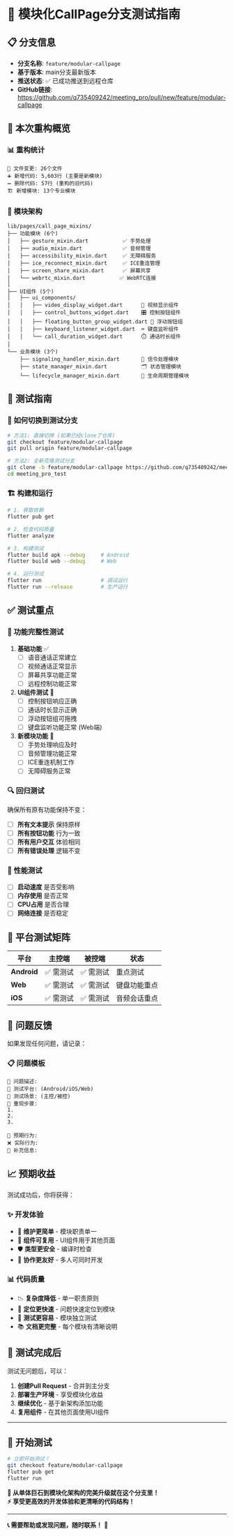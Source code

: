 # 🚀 模块化CallPage分支测试指南

## 📋 **分支信息**

- **分支名称**: `feature/modular-callpage`
- **基于版本**: main分支最新版本
- **推送状态**: ✅ 已成功推送到远程仓库
- **GitHub链接**: https://github.com/q735409242/meeting_pro/pull/new/feature/modular-callpage

## 🎯 **本次重构概览**

### 📊 **重构统计**
```
📁 文件变更: 26个文件
➕ 新增代码: 5,603行 (主要是新模块)
➖ 删除代码: 57行 (重构的旧代码)
🏗️ 新增模块: 13个专业模块
```

### 🧩 **模块架构**
```
lib/pages/call_page_mixins/
├── 功能模块 (6个)
│   ├── gesture_mixin.dart           ✅ 手势处理
│   ├── audio_mixin.dart             ✅ 音频管理  
│   ├── accessibility_mixin.dart     ✅ 无障碍服务
│   ├── ice_reconnect_mixin.dart     ✅ ICE重连管理
│   ├── screen_share_mixin.dart      ✅ 屏幕共享
│   └── webrtc_mixin.dart           ✅ WebRTC连接
│
├── UI组件 (5个)
│   ├── ui_components/
│   │   ├── video_display_widget.dart      🎨 视频显示组件
│   │   ├── control_buttons_widget.dart    🎛️ 控制按钮组件
│   │   ├── floating_button_group_widget.dart 🎯 浮动按钮组
│   │   ├── keyboard_listener_widget.dart  ⌨️ 键盘监听组件
│   │   └── call_duration_widget.dart      ⏱️ 通话时长组件
│
└── 业务模块 (3个)
    ├── signaling_handler_mixin.dart       🔄 信令处理模块
    ├── state_manager_mixin.dart           🗂️ 状态管理模块
    └── lifecycle_manager_mixin.dart       🔄 生命周期管理模块
```

## 🧪 **测试指南**

### 🔄 **如何切换到测试分支**

```bash
# 方法1: 直接切换 (如果已经clone了仓库)
git checkout feature/modular-callpage
git pull origin feature/modular-callpage

# 方法2: 全新克隆测试分支
git clone -b feature/modular-callpage https://github.com/q735409242/meeting_pro.git meeting_pro_test
cd meeting_pro_test
```

### 🏗️ **构建和运行**

```bash
# 1. 获取依赖
flutter pub get

# 2. 检查代码质量
flutter analyze

# 3. 构建测试
flutter build apk --debug     # Android
flutter build web --debug     # Web

# 4. 运行测试
flutter run                   # 调试运行
flutter run --release         # 生产运行
```

## ✅ **测试重点**

### 🎯 **功能完整性测试**

1. **基础功能** ✅
   - [ ] 语音通话正常建立
   - [ ] 视频通话正常显示
   - [ ] 屏幕共享功能正常
   - [ ] 远程控制功能正常

2. **UI组件测试** 🎨
   - [ ] 控制按钮响应正确
   - [ ] 通话时长显示正确
   - [ ] 浮动按钮组可拖拽
   - [ ] 键盘监听功能正常 (Web端)

3. **新模块功能** 🧩
   - [ ] 手势处理响应及时
   - [ ] 音频管理功能正常
   - [ ] ICE重连机制工作
   - [ ] 无障碍服务正常

### 🔍 **回归测试**

确保所有原有功能保持不变：

- [ ] **所有文本提示** 保持原样
- [ ] **所有按钮功能** 行为一致
- [ ] **所有用户交互** 体验相同
- [ ] **所有错误处理** 逻辑不变

### 🚀 **性能测试**

- [ ] **启动速度** 是否受影响
- [ ] **内存使用** 是否正常
- [ ] **CPU占用** 是否合理
- [ ] **网络连接** 是否稳定

## 📱 **平台测试矩阵**

| 平台 | 主控端 | 被控端 | 状态 |
|------|--------|--------|------|
| **Android** | ✅ 需测试 | ✅ 需测试 | 重点测试 |
| **Web** | ✅ 需测试 | ✅ 需测试 | 键盘功能重点 |
| **iOS** | ✅ 需测试 | ✅ 需测试 | 音频会话重点 |

## 🐛 **问题反馈**

如果发现任何问题，请记录：

### 📋 **问题模板**
```
🐛 问题描述: 
📱 测试平台: (Android/iOS/Web)
🎯 测试场景: (主控/被控)
🔄 重现步骤: 
1. 
2. 
3. 

💭 预期行为: 
❌ 实际行为: 
📝 补充信息: 
```

## 📈 **预期收益**

测试成功后，你将获得：

### ✨ **开发体验**
- 🔧 **维护更简单** - 模块职责单一
- 🧩 **组件可复用** - UI组件用于其他页面  
- 🛡️ **类型更安全** - 编译时检查
- 👥 **协作更友好** - 多人可同时开发

### 📊 **代码质量**
- 📉 **复杂度降低** - 单一职责原则
- 🎯 **定位更快速** - 问题快速定位到模块
- 🔄 **测试更容易** - 模块独立测试
- 📚 **文档更完整** - 每个模块有清晰说明

## 🎉 **测试完成后**

测试无问题后，可以：

1. **创建Pull Request** - 合并到主分支
2. **部署生产环境** - 享受模块化收益
3. **继续优化** - 基于新架构添加功能
4. **复用组件** - 在其他页面使用UI组件

---

## 🚀 **开始测试**

```bash
# 立即开始测试！
git checkout feature/modular-callpage
flutter pub get
flutter run
```

**🌟 从单体巨石到模块化架构的完美升级就在这个分支里！**  
**⚡ 享受更高效的开发体验和更清晰的代码结构！**

---

**📞 需要帮助或发现问题，随时联系！** 🔧 